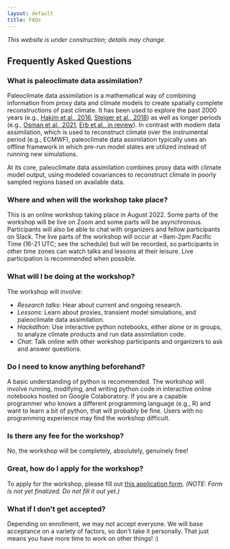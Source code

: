 ```yaml
---
layout: default
title: FAQs
---
```


*This website is under construction; details may change.*

## Frequently Asked Questions

### What is paleoclimate data assimilation?

Paleoclimate data assimilation is a mathematical way of combining information from proxy data and climate models to create spatially complete reconstructions of past climate. It has been used to explore the past 2000 years (e.g., [Hakim et al., 2016](https://agupubs.onlinelibrary.wiley.com/doi/full/10.1002/2016JD024751), [Steiger et al., 2018](https://www.nature.com/articles/sdata201886)) as well as longer periods (e.g., [Osman et al., 2021](https://www.nature.com/articles/s41586-021-03984-4), [Erb et al., in review](https://egusphere.copernicus.org/preprints/2022/egusphere-2022-184/)). In contrast with modern data assimilation, which is used to reconstruct climate over the instrumental period (e.g., ECMWF), paleoclimate data assimilation typically uses an offline framework in which pre-run model states are utilized instead of running new simulations.

At its core, paleoclimate data assimilation combines proxy data with climate model output, using modeled covariances to reconstruct climate in poorly sampled regions based on available data.

### Where and when will the workshop take place?

This is an online workshop taking place in August 2022. Some parts of the workshop will be live on Zoom and some parts will be asynchronous. Participants will also be able to chat with organizers and fellow participants on Slack. The live parts of the workshop will occur at ~9am-2pm Pacific Time (16-21 UTC; see the schedule) but will be recorded, so participants in other time zones can watch talks and lessons at their leisure. Live participation is recommended when possible.

### What will I be doing at the workshop?

The workshop will involve:
- *Research talks*: Hear about current and ongoing research.
- *Lessons*: Learn about proxies, transient model simulations, and paleoclimate data assimilation.
- *Hackathon*: Use interactive python notebooks, either alone or in groups, to analyze climate products and run data assimilation code.
- *Chat*: Talk online with other workshop participants and organizers to ask and answer questions.

### Do I need to know anything beforehand?

A basic understanding of python is recommended. The workshop will involve running, modifying, and writing python code in interactive online notebooks hosted on Google Colaboratory. If you are a capable programmer who knows a different programming language (e.g., R) and want to learn a bit of python, that will probably be fine. Users with no programming experience may find the workshop difficult.

### Is there any fee for the workshop?

No, the workshop will be completely, absolutely, genuinely free!

### Great, how do I apply for the workshop?

To apply for the workshop, please fill out [this application form](https://forms.gle/rNQZMdUBMpy2wSzR9). *(NOTE: Form is not yet finalized. Do not fill it out yet.)*

### What if I don't get accepted?

Depending on enrollment, we may not accept everyone. We will base acceptance on a variety of factors, so don't take it personally. That just means you have more time to work on other things! :)
